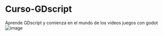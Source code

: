 # Curso-GDscript
Aprende GDscript y comienza en el mundo de los videos juegos con godot
![image](https://github.com/user-attachments/assets/52e4b8e6-dbde-4cd8-b4a0-5af427d497be)
